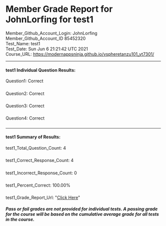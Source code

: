 # Member Grade Report for JohnLorfing for test1  
   
Member_Github_Account_Login: JohnLorfing  
Member_Github_Account_ID 85452320  
Test_Name: test1  
Test_Date: Sun Jun  6 21:21:42 UTC 2021  
Course_URL: https://modernappsninja.github.io/vspheretanzu101_vt7301/  
   
---  
#### test1 Individual Question Results:  
Question1: Correct  
#####  
Question2: Correct  
#####  
Question3: Correct  
#####  
Question4: Correct  
#####  
---  
#### test1 Summary of Results:  
test1_Total_Question_Count: 4  
#####  
test1_Correct_Response_Count: 4  
#####  
test1_Incorrect_Response_Count: 0  
#####  
test1_Percent_Correct: 100.00%  
#####  
test1_Grade_Report_Url: "[Click Here](https://github.com/modernappsninjas/JohnLorfing/blob/main/static/userdata/courses/vspheretanzu101_vt7301/grade_report.pr569.test1.md)"
##### Pass or fail grades are not provided for individual tests. A passing grade for the course will be based on the cumulative average grade for all tests in the course.  

